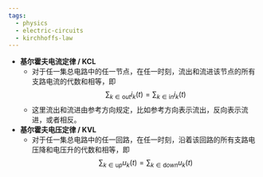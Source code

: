 ```yaml
---
tags:
  - physics
  - electric-circuits
  - kirchhoffs-law
---
```

- **基尔霍夫电流定律 / KCL**
	- 对于任一集总电路中的任一节点，在任一时刻，流出和流进该节点的所有支路电流的代数和相等，即
	  $$
	  \sum_{k\in \mathrm out} i_k(t)=\sum_{k\in \mathrm in} i_k(t)
	  $$
	- 这里流出和流进由参考方向规定，比如参考方向表示流出，反向表示流进，或者相反。
- **基尔霍夫电压定律 / KVL**
	- 对于任一集总电路中的任一回路，在任一时刻，沿着该回路的所有支路电压降和电压升的代数和相等，即
	  $$
	  \sum_{k\in \mathrm up} u_k(t)=\sum_{k\in \mathrm down} u_k(t)
	  $$